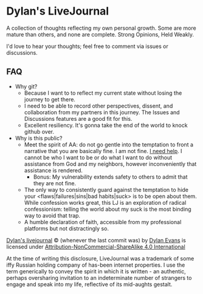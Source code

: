 # Dylan's LiveJournal

A collection of thoughts reflecting my own personal growth. Some are more mature than others, and none are complete.  Strong Opinions, Held Weakly. 

I'd love to hear your thoughts; feel free to comment via issues or discussions.

## FAQ
- Why git?
  - Because I want to to reflect my current state without losing the journey to get there.
  - I need to be able to record other perspectives, dissent, and collaboration from my partners in this journey. The Issues and Discussions features are a good fit for this.
  - Excellent resiliency. It's gonna take the end of the world to knock github over.
- Why is this public? 
  - Meet the spirit of AA: do not go gentle into the temptation to front a narrative that you are basically fine. I am not fine. [I need help](https://saltyonsecurity.net/help-personal/). I cannot be who I want to be or do what I want to do without assistance from God and my neighbors, however inconveniently that assistance is rendered.
     - Bonus: My vulnerability extends safety to others to admit that they are not fine.
  - The only way to consistently guard against the temptation to hide your <flaws|failures|sins|bad habits|suck> is to be open about them. While confession works great, this LJ is an exploration of radical confessionism: telling the world about my suck is the most binding way to avoid that trap.
  - A humble declaration of faith, accessible from my professional platforms but not distractingly so. 


[Dylan's livejournal](https://github.com/dylannevans/LiveJournal) © (whenever the last commit was) by [Dylan Evans](https://saltyonsecurity.net/) is licensed under  [Attribution-NonCommercial-ShareAlike 4.0 International](http://creativecommons.org/licenses/by-nc-sa/4.0/?ref=chooser-v1)

At the time of writing this disclosure, LiveJournal was a trademark of some iffy Russian holding company of has-been internet properties. I use the term generically to convey the spirit in which it is written - an authentic, perhaps oversharing invitation to an indeterminate number of strangers to engage and speak into my life, reflective of its mid-aughts gestalt. 
